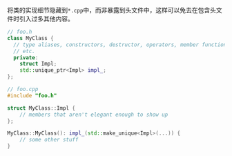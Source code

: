 
将类的实现细节隐藏到`*.cpp`中，而非暴露到头文件中，这样可以免去在包含头文件时引入过多其他内容。

```cpp
// foo.h
class MyClass {
  // type aliases, constructors, destructor, operators, member functions,
  // etc.
  private:
    struct Impl;
    std::unique_ptr<Impl> impl_;
};

// foo.cpp
#include "foo.h"

struct MyClass::Impl {
	// members that aren't elegant enough to show up
};

MyClass::MyClass(): impl_(std::make_unique<Impl>(...)) {
	// some other stuff
}
```